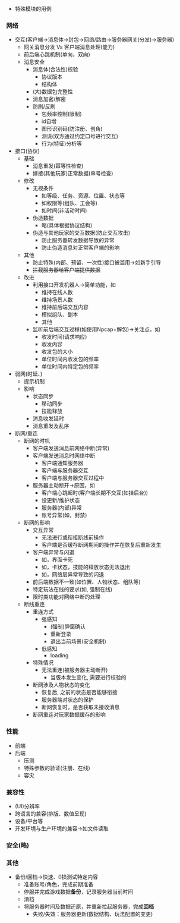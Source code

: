 * 特殊模块的用例
### 网络
* 交互(客户端->消息体->封包->网络/路由->服务器网关(分发)->服务器)
	* 网关消息分发 Vs 客户端消息处理(能力)
	* 前后端心跳机制(单向，双向)
	* 消息安全
		* 消息体(合法性)校验
			* 协议版本
			* 结构体
		* (大)数据包完整性
		* 消息加密/解密
		* 防刷/反刷
			* 包频率控制(限制)
			* id自增
			* 图形识别码(防注册、创角)
			* 测谎(双方通过约定口号进行交互)
			* 行为(特征)分析等
* 接口(协议)
	* 基础
		* 消息重发(幂等性检查)
		* 嫁接(其他玩家)正常数据(串号检查)
	* 修改
		* 无视条件
			* 如等级、任务、资源、位置、状态等
			* 如权限等(组队、工会等)
			* 如时间(非活动时间)
		* 伪造数据
			* 略(具体根据协议结构)
		* 伪造与其他玩家的交互数据(防止交互攻击)
			* 防止服务器转发数据导致的异常
			* 防止伪造消息对正常客户端的影响
	* 其他
		* 防止特殊(内部、预留、一次性)接口被滥用->如新手引导
		* ~~拦截服务器给客户端提供数据~~
	* 改进
		* 利用接口开发机器人->简单功能，如
			* 维持在线人数
			* 维持场景人数
			* 维持前后端交互内容
			* 模拟组队、副本
			* 其他
		* 监听前后端交互过程(如使用Npcap+解包)->关注点，如
			* 收发时间(请求响应)
			* 收发内容
			* 收发包的大小
			* 单位时间内收发包的频率
			* 单位时间内特定包的频率
* 弱网(时延、)
	* 提示机制
	* 影响
		* 状态同步
			* 移动同步
			* 技能释放
		* 消息收发延时
		* 消息重发及乱序
* 断网/重连
	* 断网的时机
		* 客户端发送消息前网络中断(异常)
		* 客户端发送消息时网络中断
			* 客户端通知服务器
			* 客户端与服务器交互
			* 客户端与服务器交互过程中
		* 服务器主动断开->原因，如
			* 客户端心跳超时(客户端长期不交互(如挂后台))
			* 设更新/维护状态
			* 服务器(内部)异常
			* 账号异常(如，封禁)
	* 断网的影响
		* 交互异常
			* 无法进行或衔接断线前操作
			* 客户端是否缓存断网期间的操作并在恢复后重新发生
		* 客户端异常与闪退
			* 如，界面卡死
			* 如，卡状态，技能的释放状态无法退出
			* 如，网络层异常导致的闪退
		* 前后端数据不一致(如位置、人物状态、组队等)
		* 特定玩法在线的要求(如, 强制在线)
		* 限时类功能对网络中断的处理
	* 断线重连
		* 重连方式
			* 强感知
				* (强制)弹窗确认
				* 重新登录
				* 退出当前场景(安全机制)
			* 低感知
				* loading
		* 特殊情况
			* 无法重连(被服务器主动断开)
				* 当版本发生变化, 需要进行校验的
		* 断网涉及人物状态的变化
			* 恢复后, 之前的状态是否能够衔接
			* 服务器端对状态的保护
			* 断网恢复时，是否获取未接收消息
		* 断网重连对玩家数据缓存的影响
### 性能
* 前端
* 后端
	* 压测
	* 特殊参数的验证(注册、在线)
	* 容灾
### 兼容性
* (UI)分辨率
* 跨语言的兼容(排版、数值呈现)
* 设备/平台等
* 开发环境与生产环境的兼容->如文件读取
### 安全(略)

### 其他
* 备份/回档->快速、0损测试特定内容
	* 准备账号/角色，完成前期准备
	* 停服并完成游戏数据**备份**，记录服务器当前时间
	* 清档
	* 将服务器时间及数据还原，并重新拉起服务器，完成**回档**
		* 失败/失效：服务器更新(数据结构、玩法配置的变更)